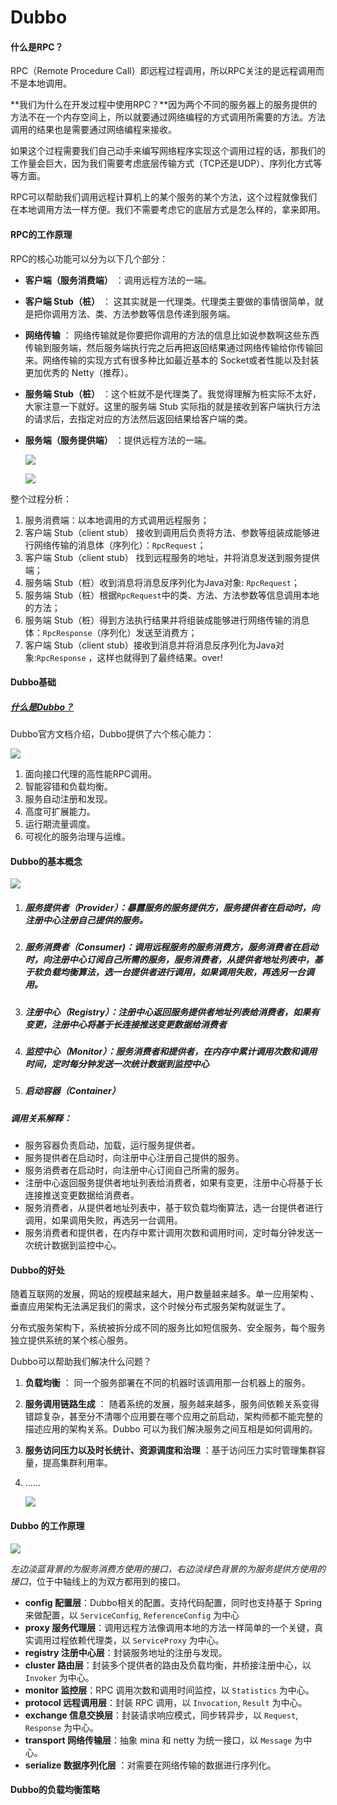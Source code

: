 # Dubbo

#### 什么是RPC？

RPC（Remote Procedure Call）即远程过程调用，所以RPC关注的是远程调用而不是本地调用。

**我们为什么在开发过程中使用RPC？**因为两个不同的服务器上的服务提供的方法不在一个内存空间上，所以就要通过网络编程的方式调用所需要的方法。方法调用的结果也是需要通过网络编程来接收。

如果这个过程需要我们自己动手来编写网络程序实现这个调用过程的话，那我们的工作量会巨大，因为我们需要考虑底层传输方式（TCP还是UDP）、序列化方式等等方面。

RPC可以帮助我们调用远程计算机上的某个服务的某个方法，这个过程就像我们在本地调用方法一样方便。我们不需要考虑它的底层方式是怎么样的，拿来即用。

#### RPC的工作原理

RPC的核心功能可以分为以下几个部分：

* **客户端（服务消费端）** ：调用远程方法的一端。

* **客户端 Stub（桩）** ： 这其实就是一代理类。代理类主要做的事情很简单，就是把你调用方法、类、方法参数等信息传递到服务端。

* **网络传输** ： 网络传输就是你要把你调用的方法的信息比如说参数啊这些东西传输到服务端，然后服务端执行完之后再把返回结果通过网络传输给你传输回来。网络传输的实现方式有很多种比如最近基本的 Socket或者性能以及封装更加优秀的 Netty（推荐）。

* **服务端 Stub（桩）** ：这个桩就不是代理类了。我觉得理解为桩实际不太好，大家注意一下就好。这里的服务端 Stub 实际指的就是接收到客户端执行方法的请求后，去指定对应的方法然后返回结果给客户端的类。

* **服务端（服务提供端）** ：提供远程方法的一端。

  ![](/Users/sunwj/Documents/GitHub/JavaGitBook/image/RPC原理.png)

  ![](/Users/sunwj/Documents/GitHub/JavaGitBook/image/dubbo原理时序图.png)

整个过程分析：

1. 服务消费端：以本地调用的方式调用远程服务；
2. 客户端 Stub（client stub） 接收到调用后负责将方法、参数等组装成能够进行网络传输的消息体（序列化）：`RpcRequest`；
3. 客户端 Stub（client stub） 找到远程服务的地址，并将消息发送到服务提供端；
4. 服务端 Stub（桩）收到消息将消息反序列化为Java对象: `RpcRequest`；
5. 服务端 Stub（桩）根据`RpcRequest`中的类、方法、方法参数等信息调用本地的方法；
6. 服务端 Stub（桩）得到方法执行结果并将组装成能够进行网络传输的消息体：`RpcResponse`（序列化）发送至消费方；
7. 客户端 Stub（client stub）接收到消息并将消息反序列化为Java对象:`RpcResponse` ，这样也就得到了最终结果。over!

#### Dubbo基础

##### [什么是Dubbo？](https://dubbo.apache.org/zh/)

Dubbo官方文档介绍，Dubbo提供了六个核心能力：

![](/Users/sunwj/Documents/GitHub/JavaGitBook/image/Dubbo核心能力.png)

1. 面向接口代理的高性能RPC调用。
2. 智能容错和负载均衡。
3. 服务自动注册和发现。
4. 高度可扩展能力。
5. 运行期流量调度。
6. 可视化的服务治理与运维。

#### Dubbo的基本概念

![](/Users/sunwj/Documents/GitHub/JavaGitBook/image/Dubbo的组成结构.png)

1. ##### 服务提供者（Provider）：暴露服务的服务提供方，服务提供者在启动时，向注册中心注册自己提供的服务。

2. ##### 服务消费者（Consumer)：调用远程服务的服务消费方，服务消费者在启动时，向注册中心订阅自己所需的服务，服务消费者，从提供者地址列表中，基于软负载均衡算法，选一台提供者进行调用，如果调用失败，再选另一台调用。

3. ##### 注册中心（Registry）：注册中心返回服务提供者地址列表给消费者，如果有变更，注册中心将基于长连接推送变更数据给消费者

4. ##### 监控中心（Monitor）：服务消费者和提供者，在内存中累计调用次数和调用时间，定时每分钟发送一次统计数据到监控中心

5. ##### 启动容器（Container）

##### 调用关系解释：

*  服务容器负责启动，加载，运行服务提供者。
*  服务提供者在启动时，向注册中心注册自己提供的服务。
*  服务消费者在启动时，向注册中心订阅自己所需的服务。
*  注册中心返回服务提供者地址列表给消费者，如果有变更，注册中心将基于长连接推送变更数据给消费者。
*  服务消费者，从提供者地址列表中，基于软负载均衡算法，选一台提供者进行调用，如果调用失败，再选另一台调用。
* 服务消费者和提供者，在内存中累计调用次数和调用时间，定时每分钟发送一次统计数据到监控中心。

#### Dubbo的好处

随着互联网的发展，网站的规模越来越大，用户数量越来越多。单一应用架构 、垂直应用架构无法满足我们的需求，这个时候分布式服务架构就诞生了。

分布式服务架构下，系统被拆分成不同的服务比如短信服务、安全服务，每个服务独立提供系统的某个核心服务。

Dubbo可以帮助我们解决什么问题？

1. **负载均衡** ： 同一个服务部署在不同的机器时该调用那一台机器上的服务。

2. **服务调用链路生成** ： 随着系统的发展，服务越来越多，服务间依赖关系变得错踪复杂，甚至分不清哪个应用要在哪个应用之前启动，架构师都不能完整的描述应用的架构关系。Dubbo 可以为我们解决服务之间互相是如何调用的。

3. **服务访问压力以及时长统计、资源调度和治理** ：基于访问压力实时管理集群容量，提高集群利用率。

4. ......

   ![](/Users/sunwj/Documents/GitHub/JavaGitBook/image/Dubbo服务治理.png)

#### Dubbo 的工作原理

![](/Users/sunwj/Documents/GitHub/JavaGitBook/image/Dubbo原理图.jpeg)

*左边淡蓝背景的为服务消费方使用的接口，右边淡绿色背景的为服务提供方使用的接口*，位于中轴线上的为双方都用到的接口。

- **config 配置层**：Dubbo相关的配置。支持代码配置，同时也支持基于 Spring 来做配置，以 `ServiceConfig`, `ReferenceConfig` 为中心
- **proxy 服务代理层**：调用远程方法像调用本地的方法一样简单的一个关键，真实调用过程依赖代理类，以 `ServiceProxy` 为中心。
- **registry 注册中心层**：封装服务地址的注册与发现。
- **cluster 路由层**：封装多个提供者的路由及负载均衡，并桥接注册中心，以 `Invoker` 为中心。
- **monitor 监控层**：RPC 调用次数和调用时间监控，以 `Statistics` 为中心。
- **protocol 远程调用层**：封装 RPC 调用，以 `Invocation`, `Result` 为中心。
- **exchange 信息交换层**：封装请求响应模式，同步转异步，以 `Request`, `Response` 为中心。
- **transport 网络传输层**：抽象 mina 和 netty 为统一接口，以 `Message` 为中心。
- **serialize 数据序列化层** ：对需要在网络传输的数据进行序列化。

#### Dubbo的负载均衡策略

